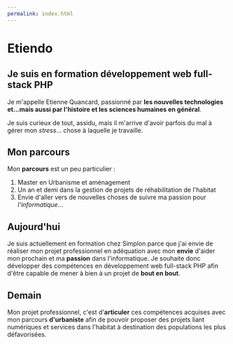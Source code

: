 ```yaml
---
permalink: index.html
---
```



# Etiendo

## Je suis en formation développement web full-stack PHP 

Je m'appelle Etienne Quancard, passionné par **les nouvelles technologies et...mais aussi par l'histoire et les sciences humaines en général**.

Je suis curieux de tout, assidu, mais il m'arrive d'avoir parfois du mal à gérer mon *stress*... chose à laquelle je travaille.

## Mon parcours

Mon **parcours** est un peu particulier :

 1. Master en Urbanisme et aménagement 
 2. Un an et demi dans la gestion de projets de réhabilitation de l'habitat
 3. Envie d'aller vers de nouvelles choses de suivre ma passion pour *l'informatique*...


## Aujourd'hui

Je suis actuellement en formation chez Simplon parce que j'ai envie de réaliser mon projet professionnel en adéquation avec mon **envie** d'aider mon prochain et ma **passion** dans l'informatique. Je souhaite donc développer des compétences en développement web full-stack PHP afin d'être capable de mener à bien à un projet de **bout en bout**.

## Demain

Mon projet professionnel, c'est d'**articuler** ces compétences acquises avec mon parcours **d'urbaniste** afin de pouvoir proposer des projets liant numériques et services dans l'habitat à destination des populations les plus défavorisées.
